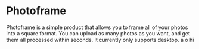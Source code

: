 Photoframe 
=======================

Photoframe is a simple product that allows you to frame all of your photos into
a square format. You can upload as many photos as you want, and get them all
processed within seconds. It currently only supports desktop.
a
o hi
